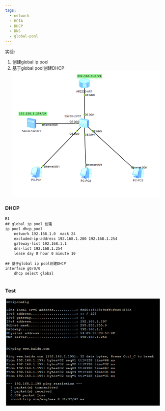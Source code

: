 ```yaml
---
tags:
  - network
  - HCIA
  - DHCP
  - DNS
  - global-pool
---
```

实验:
1. 创建global ip pool
2. 基于global pool创建DHCP
![](./images/0600/0600_topo.png)


### DHCP 
```
R1
## global ip pool 创建
ip pool dhcp_pool
	network 192.168.1.0  mask 24
	excluded-ip-address 192.168.1.200 192.168.1.254
	gateway-list 192.168.1.1
	dns-list 192.168.1.254
	lease day 0 hour 0 minute 10

## 基于global ip pool创建DHCP
interface g0/0/0
	dhcp select global 


```




### Test

![](./images/0601/0601_test.png)






